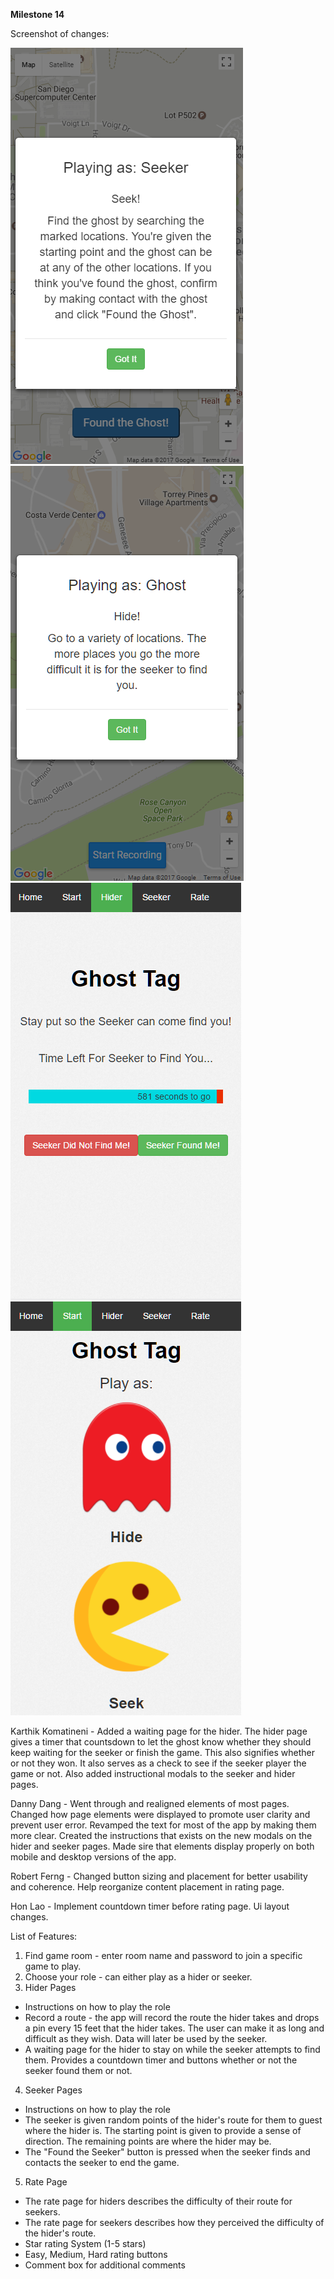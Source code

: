 **Milestone 14**


Screenshot of changes:

![](/images/modalSeeker.png)
![](/images/modalRecord.png)
![](/images/waitTimer.png)
![](/images/selectFits.png)

Karthik Komatineni - Added a waiting page for the hider. The hider page gives a timer that countsdown to let the ghost know whether they should keep waiting for the seeker or finish the game. This also signifies whether or not they won. It also serves as a check to see if the seeker player the game or not. Also added instructional modals to the seeker and hider pages. 

Danny Dang - Went through and realigned elements of most pages. Changed how page elements were displayed to promote user clarity and prevent user error. Revamped the text for most of the app by making them more clear. Created the instructions that exists on the new modals on the hider and seeker pages. Made sire that elements display properly on both mobile and desktop versions of the app. 

Robert Ferng - Changed button sizing and placement for better usability and coherence. Help reorganize content placement in rating page.

Hon Lao - Implement countdown timer before rating page. Ui layout changes. 



List of Features:
1. Find game room - enter room name and password to join a specific game to play.
2. Choose your role - can either play as a hider or seeker.
3. Hider Pages
  * Instructions on how to play the role
  * Record a route - the app will record the route the hider takes and drops a pin every 15 feet that the hider takes. The user can make it as long and difficult as they wish. Data will later be used by the seeker.
  * A waiting page for the hider to stay on while the seeker attempts to find them. Provides a countdown timer and buttons whether or not the seeker found them or not.
4. Seeker Pages
  * Instructions on how to play the role
  * The seeker is given random points of the hider's route for them to guest where the hider is. The starting point is given to provide a sense of direction. The remaining points are where the hider may be. 
  * The "Found the Seeker" button is pressed when the seeker finds and contacts the seeker to end the game.
 5. Rate Page
  * The rate page for hiders describes the difficulty of their route for seekers.
  * The rate page for seekers describes how they perceived the difficulty of the hider's route.
  * Star rating System (1-5 stars)
  * Easy, Medium, Hard rating buttons
  * Comment box for additional comments
